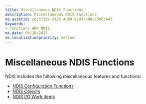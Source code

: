 ```yaml
---
title: Miscellaneous NDIS Functions
description: Miscellaneous NDIS Functions
ms.assetid: c0c1f292-2425-4d09-8143-498c756b3943
keywords:
- functions WDK NDIS
ms.date: 04/20/2017
ms.localizationpriority: medium
---
```


# Miscellaneous NDIS Functions





NDIS includes the following miscellaneous features and functions:

-   [NDIS Configuration Functions](ndis-configuration-functions.md)
-   [NDIS Objects](ndis-objects.md)
-   [NDIS I/O Work Items](ndis-i-o-work-items.md)

 

 





